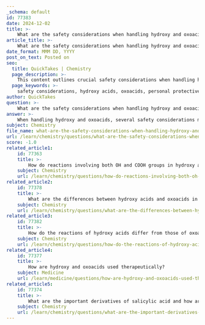 ```yaml
---
_schema: default
id: 77383
date: 2024-12-02
title: >-
    What are the safety considerations when handling hydroxy and oxoacids?
article_title: >-
    What are the safety considerations when handling hydroxy and oxoacids?
date_format: MMM DD, YYYY
post_on_text: Posted on
seo:
  title: QuickTakes | Chemistry
  page_description: >-
    This content outlines crucial safety considerations when handling hydroxy and oxoacids, including the use of personal protective equipment, proper storage techniques, spill response protocols, and awareness of health effects.
  page_keywords: >-
    safety considerations, hydroxy acids, oxoacids, personal protective equipment, PPE, chemical handling, acid storage, spill response, health effects, training, containment measures, exposure risks
author: QuickTakes
question: >-
    What are the safety considerations when handling hydroxy and oxoacids?
answer: >-
    When handling hydroxy and oxoacids, several safety considerations must be taken into account due to their corrosive and hazardous nature. Here are the key safety precautions:\n\n1. **Personal Protective Equipment (PPE)**: Always wear appropriate protective gear, including impenetrable gloves, goggles, and protective clothing to prevent skin and eye contact. A respirator may be necessary when working with vapors or mists.\n\n2. **Avoid Contact**: Direct contact with skin and eyes should be strictly avoided. Inhalation of vapors or mists can also pose health risks, so it is essential to work in a well-ventilated area or a chemical fume hood.\n\n3. **Dilution Procedures**: When diluting concentrated acids, always add acid to water, not the other way around, to prevent exothermic reactions that can lead to splattering.\n\n4. **Storage**: Store acids in a secure location, preferably in acid cabinets or on low shelves to prevent accidental spills. Ensure that acids are segregated from bases, organic materials, and other incompatible substances to avoid dangerous reactions.\n\n5. **Spill Response**: Be prepared for small spills by having appropriate spill response supplies on hand. Only trained personnel should handle spill cleanup.\n\n6. **Training**: Personnel should be properly trained in the handling of hydroxy and oxoacids and should be familiar with the Safety Data Sheets (SDS) for the specific acids they are working with.\n\n7. **Containment Measures**: Implement containment measures such as safety sills and retention basins to prevent liquids from spreading in case of a spill.\n\n8. **Health Effects Awareness**: Be aware of the potential health effects associated with exposure to specific acids. For example, oxalic acid can target organs such as the kidneys, heart, and skin, and can cause irritation to mucous membranes.\n\nBy following these safety considerations, the risks associated with handling hydroxy and oxoacids can be significantly minimized.
subject: Chemistry
file_name: what-are-the-safety-considerations-when-handling-hydroxy-and-oxoacids.md
url: /learn/chemistry/questions/what-are-the-safety-considerations-when-handling-hydroxy-and-oxoacids
score: -1.0
related_article1:
    id: 77363
    title: >-
        How do reactions involving both OH and COOH groups in hydroxy acids differ from those involving only one of these groups?
    subject: Chemistry
    url: /learn/chemistry/questions/how-do-reactions-involving-both-oh-and-cooh-groups-in-hydroxy-acids-differ-from-those-involving-only-one-of-these-groups
related_article2:
    id: 77378
    title: >-
        What are the differences between hydroxy acids and oxoacids in terms of chemical properties?
    subject: Chemistry
    url: /learn/chemistry/questions/what-are-the-differences-between-hydroxy-acids-and-oxoacids-in-terms-of-chemical-properties
related_article3:
    id: 77382
    title: >-
        How do the reactions of hydroxy acids differ from those of oxoacids?
    subject: Chemistry
    url: /learn/chemistry/questions/how-do-the-reactions-of-hydroxy-acids-differ-from-those-of-oxoacids
related_article4:
    id: 77377
    title: >-
        How are hydroxy and oxoacids used therapeutically?
    subject: Medicine
    url: /learn/medicine/questions/how-are-hydroxy-and-oxoacids-used-therapeutically
related_article5:
    id: 77374
    title: >-
        What are the important derivatives of salicylic acid and how are they prepared?
    subject: Chemistry
    url: /learn/chemistry/questions/what-are-the-important-derivatives-of-salicylic-acid-and-how-are-they-prepared
---
```


&nbsp;